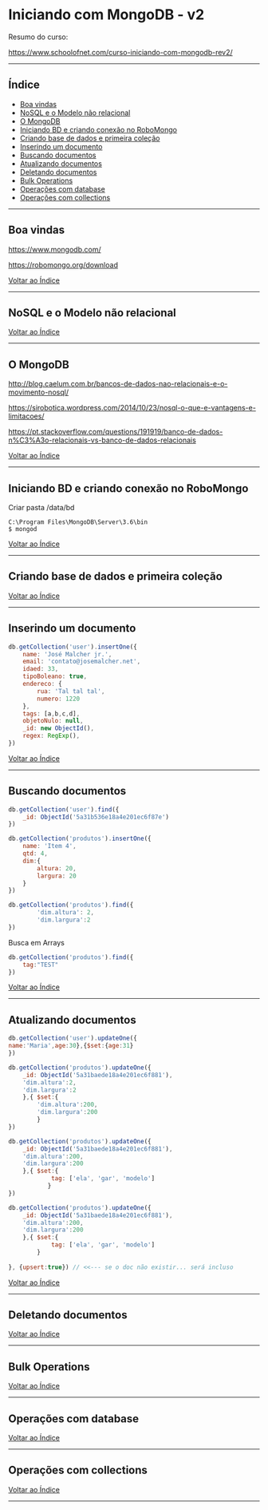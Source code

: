 # Iniciando com MongoDB - v2

Resumo do curso:

https://www.schoolofnet.com/curso-iniciando-com-mongodb-rev2/

---

## <a name="indice">Índice</a>

- [Boa vindas](#parte1)
- [NoSQL e o Modelo não relacional](#parte2)  
- [O MongoDB](#parte3)  
- [Iniciando BD e criando conexão no RoboMongo](#parte4)  
- [Criando base de dados e primeira coleção](#parte5)  
- [Inserindo um documento](#parte6)  
- [Buscando documentos](#parte7)  
- [Atualizando documentos](#parte8)  
- [Deletando documentos](#parte9)  
- [Bulk Operations ](#parte10)  
- [Operações com database](#parte11)  
- [Operações com collections](#parte12)  

---

## <a name="parte1">Boa vindas</a>

https://www.mongodb.com/

https://robomongo.org/download



[Voltar ao Índice](#indice)

---
## <a name="parte2">NoSQL e o Modelo não relacional</a>

[Voltar ao Índice](#indice)

---
## <a name="parte3">O MongoDB</a>

http://blog.caelum.com.br/bancos-de-dados-nao-relacionais-e-o-movimento-nosql/

https://sirobotica.wordpress.com/2014/10/23/nosql-o-que-e-vantagens-e-limitacoes/

https://pt.stackoverflow.com/questions/191919/banco-de-dados-n%C3%A3o-relacionais-vs-banco-de-dados-relacionais

[Voltar ao Índice](#indice)

---
## <a name="parte4">Iniciando BD e criando conexão no RoboMongo</a>

Criar pasta /data/bd

```
C:\Program Files\MongoDB\Server\3.6\bin
$ mongod
```




[Voltar ao Índice](#indice)

---
## <a name="parte5">Criando base de dados e primeira coleção</a>

[Voltar ao Índice](#indice)

---
## <a name="parte6">Inserindo um documento </a>

```javascript
db.getCollection('user').insertOne({
    name: 'José Malcher jr.',
    email: 'contato@josemalcher.net',
    idaed: 33,
    tipoBoleano: true,
    endereco: {
        rua: 'Tal tal tal',
        numero: 1220
    },
    tags: [a,b,c,d],
    objetoNulo: null,
    _id: new ObjectId(),
    regex: RegExp(),
})
```

[Voltar ao Índice](#indice)

---
## <a name="parte7">Buscando documentos </a>

```javascript
db.getCollection('user').find({
    _id: ObjectId('5a31b536e18a4e201ec6f87e')
})
```

```javascript
db.getCollection('produtos').insertOne({
    name: 'Item 4',
    qtd: 4,
    dim:{
        altura: 20,
        largura: 20
    }
})
```

```javascript
db.getCollection('produtos').find({
        'dim.altura': 2,
        'dim.largura':2
})
```

Busca em Arrays

```javascript
db.getCollection('produtos').find({
    tag:"TEST"
})
```

[Voltar ao Índice](#indice)

---
## <a name="parte8">Atualizando documentos</a>

```javascript
db.getCollection('user').updateOne({
name:'Maria',age:30},{$set:{age:31}
})
```

```javascript
db.getCollection('produtos').updateOne({
    _id: ObjectId('5a31baede18a4e201ec6f881'),
    'dim.altura':2,
    'dim.largura':2
    },{ $set:{
        'dim.altura':200,
        'dim.largura':200
        }
})
```

```javascript
db.getCollection('produtos').updateOne({
    _id: ObjectId('5a31baede18a4e201ec6f881'),
    'dim.altura':200,
    'dim.largura':200
    },{ $set:{
            tag: ['ela', 'gar', 'modelo']
           }
})
```

```javascript
db.getCollection('produtos').updateOne({
    _id: ObjectId('5a31baede18a4e201ec6f881'),
    'dim.altura':200,
    'dim.largura':200
    },{ $set:{
            tag: ['ela', 'gar', 'modelo']
        }
        
}, {upsert:true}) // <<--- se o doc não existir... será incluso
```

[Voltar ao Índice](#indice)

---
## <a name="parte9">Deletando documentos</a>

[Voltar ao Índice](#indice)

---
## <a name="parte10">Bulk Operations</a>

[Voltar ao Índice](#indice)

---
## <a name="parte11">Operações com database</a>

[Voltar ao Índice](#indice)

---
## <a name="parte12">Operações com collections</a>

[Voltar ao Índice](#indice)

---


